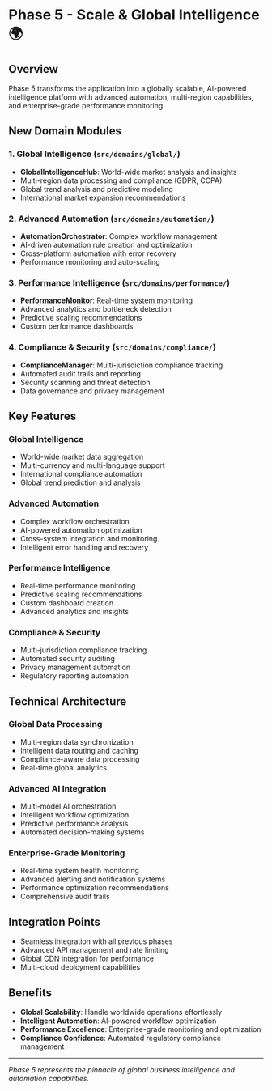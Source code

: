 # Phase 5 - Scale & Global Intelligence 🌍

## Overview
Phase 5 transforms the application into a globally scalable, AI-powered intelligence platform with advanced automation, multi-region capabilities, and enterprise-grade performance monitoring.

## New Domain Modules

### 1. Global Intelligence (`src/domains/global/`)
- **GlobalIntelligenceHub**: World-wide market analysis and insights
- Multi-region data processing and compliance (GDPR, CCPA)
- Global trend analysis and predictive modeling
- International market expansion recommendations

### 2. Advanced Automation (`src/domains/automation/`)
- **AutomationOrchestrator**: Complex workflow management
- AI-driven automation rule creation and optimization
- Cross-platform automation with error recovery
- Performance monitoring and auto-scaling

### 3. Performance Intelligence (`src/domains/performance/`)
- **PerformanceMonitor**: Real-time system monitoring
- Advanced analytics and bottleneck detection
- Predictive scaling recommendations
- Custom performance dashboards

### 4. Compliance & Security (`src/domains/compliance/`)
- **ComplianceManager**: Multi-jurisdiction compliance tracking
- Automated audit trails and reporting
- Security scanning and threat detection
- Data governance and privacy management

## Key Features

### Global Intelligence
- World-wide market data aggregation
- Multi-currency and multi-language support
- International compliance automation
- Global trend prediction and analysis

### Advanced Automation
- Complex workflow orchestration
- AI-powered automation optimization
- Cross-system integration and monitoring
- Intelligent error handling and recovery

### Performance Intelligence
- Real-time performance monitoring
- Predictive scaling recommendations
- Custom dashboard creation
- Advanced analytics and insights

### Compliance & Security
- Multi-jurisdiction compliance tracking
- Automated security auditing
- Privacy management automation
- Regulatory reporting automation

## Technical Architecture

### Global Data Processing
- Multi-region data synchronization
- Intelligent data routing and caching
- Compliance-aware data processing
- Real-time global analytics

### Advanced AI Integration
- Multi-model AI orchestration
- Intelligent workflow optimization
- Predictive performance analysis
- Automated decision-making systems

### Enterprise-Grade Monitoring
- Real-time system health monitoring
- Advanced alerting and notification systems
- Performance optimization recommendations
- Comprehensive audit trails

## Integration Points

- Seamless integration with all previous phases
- Advanced API management and rate limiting
- Global CDN integration for performance
- Multi-cloud deployment capabilities

## Benefits

- **Global Scalability**: Handle worldwide operations effortlessly
- **Intelligent Automation**: AI-powered workflow optimization
- **Performance Excellence**: Enterprise-grade monitoring and optimization
- **Compliance Confidence**: Automated regulatory compliance management

---
*Phase 5 represents the pinnacle of global business intelligence and automation capabilities.*